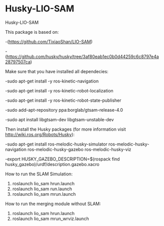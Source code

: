 # Husky-LIO-SAM
Husky-LIO-SAM

This package is based on:

  -(https://github.com/TixiaoShan/LIO-SAM)
  
  -(https://github.com/husky/husky/tree/3af80eab1ec0b0d44259c6c8797e4a28797507ca)


Make sure that you have installed all dependecies:

  -sudo apt-get install -y ros-kinetic-navigation
  
  -sudo apt-get install -y ros-kinetic-robot-localization
  
  -sudo apt-get install -y ros-kinetic-robot-state-publisher
  
  -sudo add-apt-repository ppa:borglab/gtsam-release-4.0
  
  -sudo apt install libgtsam-dev libgtsam-unstable-dev
  

Then install the Husky packages (for more information visit http://wiki.ros.org/Robots/Husky):

  -sudo apt-get install ros-melodic-husky-simulator ros-melodic-husky-navigation ros-melodic-husky-gazebo ros-melodic-husky-viz
  
  -export HUSKY_GAZEBO_DESCRIPTION=$(rospack find husky_gazebo)/urdf/description.gazebo.xacro
  

How to run the SLAM Simulation:

1. roslaunch lio_sam hrun.launch
2. roslaunch lio_sam run.launch
3. roslaunch lio_sam mrun.launch



How to run the merging module without SLAM:

1. roslaunch lio_sam hrun.launch
2. roslaunch lio_sam mrun_wrviz.launch
